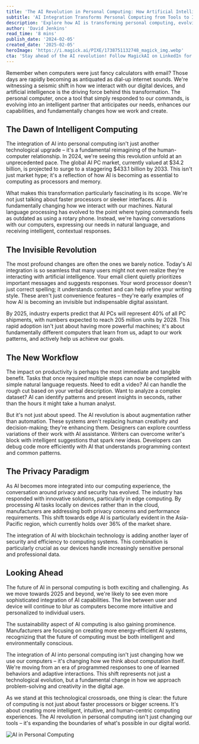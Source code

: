 ```yaml
---
title: 'The AI Revolution in Personal Computing: How Artificial Intelligence is Reshaping Our Digital Lives'
subtitle: 'AI Integration Transforms Personal Computing from Tools to Intelligent Partners'
description: 'Explore how AI is transforming personal computing, evolving devices from simple tools to intelligent partners that anticipate needs, enhance capabilities, and change how we work and create.'
author: 'David Jenkins'
read_time: '8 mins'
publish_date: '2024-02-05'
created_date: '2025-02-05'
heroImage: 'https://i.magick.ai/PIXE/1738751132748_magick_img.webp'
cta: 'Stay ahead of the AI revolution! Follow MagickAI on LinkedIn for cutting-edge insights into the future of technology and artificial intelligence.'
---
```


Remember when computers were just fancy calculators with email? Those days are rapidly becoming as antiquated as dial-up internet sounds. We're witnessing a seismic shift in how we interact with our digital devices, and artificial intelligence is the driving force behind this transformation. The personal computer, once a tool that simply responded to our commands, is evolving into an intelligent partner that anticipates our needs, enhances our capabilities, and fundamentally changes how we work and create.

## The Dawn of Intelligent Computing

The integration of AI into personal computing isn't just another technological upgrade – it's a fundamental reimagining of the human-computer relationship. In 2024, we're seeing this revolution unfold at an unprecedented pace. The global AI PC market, currently valued at $34.2 billion, is projected to surge to a staggering $433.1 billion by 2033. This isn't just market hype; it's a reflection of how AI is becoming as essential to computing as processors and memory.

What makes this transformation particularly fascinating is its scope. We're not just talking about faster processors or sleeker interfaces. AI is fundamentally changing how we interact with our machines. Natural language processing has evolved to the point where typing commands feels as outdated as using a rotary phone. Instead, we're having conversations with our computers, expressing our needs in natural language, and receiving intelligent, contextual responses.

## The Invisible Revolution

The most profound changes are often the ones we barely notice. Today's AI integration is so seamless that many users might not even realize they're interacting with artificial intelligence. Your email client quietly prioritizes important messages and suggests responses. Your word processor doesn't just correct spelling; it understands context and can help refine your writing style. These aren't just convenience features – they're early examples of how AI is becoming an invisible but indispensable digital assistant.

By 2025, industry experts predict that AI PCs will represent 40% of all PC shipments, with numbers expected to reach 205 million units by 2028. This rapid adoption isn't just about having more powerful machines; it's about fundamentally different computers that learn from us, adapt to our work patterns, and actively help us achieve our goals.

## The New Workflow

The impact on productivity is perhaps the most immediate and tangible benefit. Tasks that once required multiple steps can now be completed with simple natural language requests. Need to edit a video? AI can handle the rough cut based on your verbal description. Want to analyze a complex dataset? AI can identify patterns and present insights in seconds, rather than the hours it might take a human analyst.

But it's not just about speed. The AI revolution is about augmentation rather than automation. These systems aren't replacing human creativity and decision-making; they're enhancing them. Designers can explore countless variations of their work with AI assistance. Writers can overcome writer's block with intelligent suggestions that spark new ideas. Developers can debug code more efficiently with AI that understands programming context and common patterns.

## The Privacy Paradigm

As AI becomes more integrated into our computing experience, the conversation around privacy and security has evolved. The industry has responded with innovative solutions, particularly in edge computing. By processing AI tasks locally on devices rather than in the cloud, manufacturers are addressing both privacy concerns and performance requirements. This shift towards edge AI is particularly evident in the Asia-Pacific region, which currently holds over 36% of the market share.

The integration of AI with blockchain technology is adding another layer of security and efficiency to computing systems. This combination is particularly crucial as our devices handle increasingly sensitive personal and professional data.

## Looking Ahead

The future of AI in personal computing is both exciting and challenging. As we move towards 2025 and beyond, we're likely to see even more sophisticated integration of AI capabilities. The line between user and device will continue to blur as computers become more intuitive and personalized to individual users.

The sustainability aspect of AI computing is also gaining prominence. Manufacturers are focusing on creating more energy-efficient AI systems, recognizing that the future of computing must be both intelligent and environmentally conscious.

The integration of AI into personal computing isn't just changing how we use our computers – it's changing how we think about computation itself. We're moving from an era of programmed responses to one of learned behaviors and adaptive interactions. This shift represents not just a technological evolution, but a fundamental change in how we approach problem-solving and creativity in the digital age.

As we stand at this technological crossroads, one thing is clear: the future of computing is not just about faster processors or bigger screens. It's about creating more intelligent, intuitive, and human-centric computing experiences. The AI revolution in personal computing isn't just changing our tools – it's expanding the boundaries of what's possible in our digital world.

![AI in Personal Computing](https://i.magick.ai/PIXE/1738420506126_magick_img.webp)